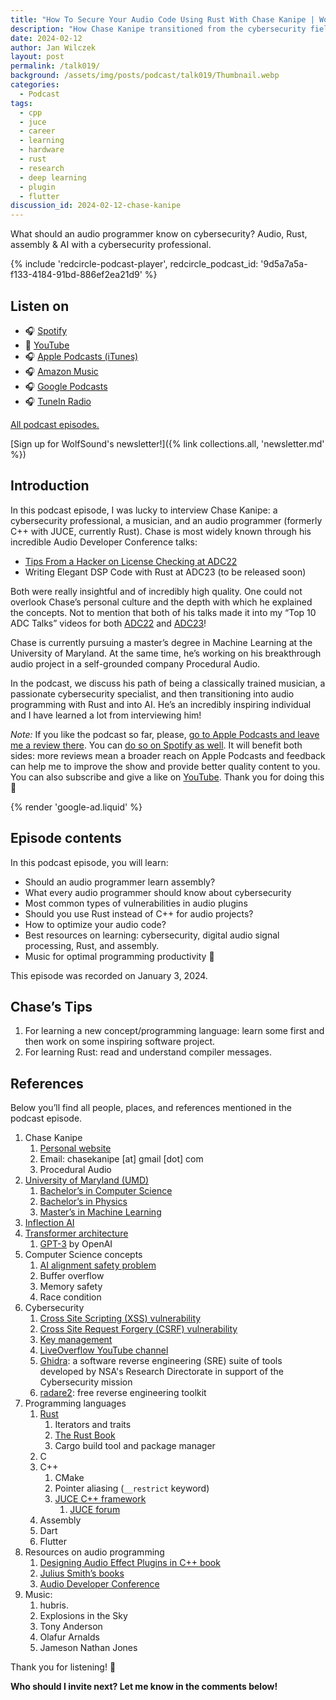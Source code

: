 ```yaml
---
title: "How To Secure Your Audio Code Using Rust With Chase Kanipe | WolfTalk #019"
description: "How Chase Kanipe transitioned from the cybersecurity field to audio programming using Rust and C++. What should an audio programmer know on cybersecurity?"
date: 2024-02-12
author: Jan Wilczek
layout: post
permalink: /talk019/
background: /assets/img/posts/podcast/talk019/Thumbnail.webp
categories:
  - Podcast
tags:
  - cpp
  - juce
  - career
  - learning
  - hardware
  - rust
  - research
  - deep learning
  - plugin
  - flutter
discussion_id: 2024-02-12-chase-kanipe
---
```

What should an audio programmer know on cybersecurity? Audio, Rust, assembly & AI with a cybersecurity professional.

{% include 'redcircle-podcast-player', redcircle_podcast_id: '9d5a7a5a-f133-4184-91bd-886ef2ea21d9' %}

## Listen on

* 🎧 [Spotify](https://open.spotify.com/episode/5cSCd13BUG1hFx8riDUOUl?si=QqLieHJnSreeb_WNZTgcHg)
* 🎥 [YouTube](https://youtu.be/3w-9os1aKOE?si=XWPCnTpkY5hfSX2K)
* 🎧 [Apple Podcasts (iTunes)](https://podcasts.apple.com/us/podcast/how-to-secure-your-audio-code-using-rust-with-chase/id1595913701?i=1000645059437)
* 🎧 [Amazon Music](https://music.amazon.com/podcasts/b42682b5-61ba-4a6f-8b11-aed42b07ef9f/episodes/d2e69deb-b020-49c4-abd1-8b0d70dd86ac/how-to-secure-your-audio-code-using-rust-with-chase-kanipe-wolftalk-019)
* 🎧 [Google Podcasts](https://podcasts.google.com/feed/aHR0cHM6Ly9mZWVkcy5yZWRjaXJjbGUuY29tL2JmNDBhMWQyLTdlNDEtNGRkYi04YzNhLWVkODIzOTQ3MjNiYQ/episode/ZmQ1NWE4ZWQtOTUzOS00NTI2LWIxMDctZjM1ODM2NGJjNWZj?sa=X&ved=0CAUQkfYCahcKEwjo2qqgoaaEAxUAAAAAHQAAAAAQAQ)
* 🎧 [TuneIn Radio](http://tun.in/tzNxU4)

[All podcast episodes.](/podcast)

[Sign up for WolfSound's newsletter!]({% link collections.all, 'newsletter.md' %})

## Introduction

In this podcast episode, I was lucky to interview Chase Kanipe: a cybersecurity professional, a musician, and an audio programmer (formerly C++ with JUCE, currently Rust). Chase is most widely known through his incredible Audio Developer Conference talks:

* [Tips From a Hacker on License Checking at ADC22](https://youtu.be/EPgSaH9q8UM?si=FcaHn4BziF2eL-KI)
* Writing Elegant DSP Code with Rust at ADC23 (to be released soon)

Both were really insightful and of incredibly high quality. One could not overlook Chase’s personal culture and the depth with which he explained the concepts. Not to mention that both of his talks made it into my “Top 10 ADC Talks” videos for both [ADC22](https://youtu.be/Aeq5Egj6TW0?si=puVQHp__1cCkcp5-) and [ADC23](https://youtu.be/4ohmt4yKtYA?si=Uh7wthPmz2zn3pNv)!

Chase is currently pursuing a master’s degree in Machine Learning at the University of Maryland. At the same time, he’s working on his breakthrough audio project in a self-grounded company Procedural Audio.

In the podcast, we discuss his path of being a classically trained musician, a passionate cybersecurity specialist, and then transitioning into audio programming with Rust and into AI. He’s an incredibly inspiring individual and I have learned a lot from interviewing him!

*Note:* If you like the podcast so far, please, [go to Apple Podcasts and leave me a review there](https://podcasts.apple.com/us/podcast/wolftalk-podcast-about-audio-programming-people-careers/id1595913701). You can [do so on Spotify as well](https://open.spotify.com/show/5xc7EJiH9shG6zdSC5ejyw?si=eb35597e60a54e70). It will benefit both sides: more reviews mean a broader reach on Apple Podcasts and feedback can help me to improve the show and provide better quality content to you. You can also subscribe and give a like on [YouTube](https://youtube.com/c/WolfSoundAudio). Thank you for doing this 🙏

{% render 'google-ad.liquid' %}

## Episode contents

In this podcast episode, you will learn:

* Should an audio programmer learn assembly?
* What every audio programmer should know about cybersecurity
* Most common types of vulnerabilities in audio plugins
* Should you use Rust instead of C++ for audio projects?
* How to optimize your audio code?
* Best resources on learning: cybersecurity, digital audio signal processing, Rust, and assembly.
* Music for optimal programming productivity 💪

This episode was recorded on January 3, 2024.

## Chase’s Tips

1. For learning a new concept/programming language: learn some first and then work on some inspiring software project.
2. For learning Rust: read and understand compiler messages.

## References

Below you’ll find all people, places, and references mentioned in the podcast episode.

1. Chase Kanipe
    1. [Personal website](https://chasekanipe.com/)
    2. Email: chasekanipe [at] gmail [dot] com
    3. Procedural Audio
2. [University of Maryland (UMD)](https://umd.edu/)
    1. [Bachelor’s in Computer Science](https://academiccatalog.umd.edu/undergraduate/colleges-schools/computer-mathematical-natural-sciences/computer-science/computer-science-major/)
    2. [Bachelor’s in Physics](https://umdphysics.umd.edu/academics/undergraduate.html)
    3. [Master’s in Machine Learning](https://cmns.umd.edu/graduate/science-academy/machine-learning)
3. [Inflection AI](https://inflection.ai/)
4. [Transformer architecture](https://en.wikipedia.org/wiki/Transformer_(deep_learning_architecture))
    1. [GPT-3](https://openai.com/blog/gpt-3-apps) by OpenAI
5. Computer Science concepts
    1. [AI alignment safety problem](https://en.wikipedia.org/wiki/AI_alignment)
    2. Buffer overflow
    3. Memory safety
    4. Race condition
6. Cybersecurity
    1. [Cross Site Scripting (XSS) vulnerability](https://owasp.org/www-community/attacks/xss/)
    2. [Cross Site Request Forgery (CSRF) vulnerability](https://owasp.org/www-community/attacks/csrf)
    3. [Key management](https://cheatsheetseries.owasp.org/cheatsheets/Key_Management_Cheat_Sheet.html)
    4. [LiveOverflow YouTube channel](https://www.youtube.com/@LiveOverflow)
    5. [Ghidra](https://ghidra-sre.org/): a software reverse engineering (SRE) suite of tools developed by NSA's Research Directorate in support of the Cybersecurity mission
    6. [radare2](https://rada.re/n/): free reverse engineering toolkit
7. Programming languages
    1. [Rust](https://www.rust-lang.org/)
        1. Iterators and traits
        2. [The Rust Book](https://doc.rust-lang.org/book/)
        3. Cargo build tool and package manager
    2. C
    3. C++
        1. CMake
        2. Pointer aliasing (`__restrict`  keyword)
        3. [JUCE C++ framework](https://juce.com/)
            1. [JUCE forum](https://forum.juce.com/)
    4. Assembly
    5. Dart
    6. Flutter
8. Resources on audio programming
    1. [Designing Audio Effect Plugins in C++ book](https://thewolfsound.com/designing-audio-effect-plugins-in-cpp-by-will-pirkle-book-review/)
    2. [Julius Smith’s books](https://ccrma.stanford.edu/~jos/)
    3. [Audio Developer Conference](https://audio.dev/)
9. Music:
    1. hubris.
    2. Explosions in the Sky
    3. Tony Anderson
    4. Olafur Arnalds
    5. Jameson Nathan Jones

Thank you for listening! 🙏

**Who should I invite next? Let me know in the comments below!**
